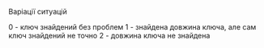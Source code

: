 Варіації ситуацій

0 - ключ знайдений без проблем
1 - знайдена довжина ключа, але сам ключ знайдений не точно
2 - довжина ключа не знайдена

